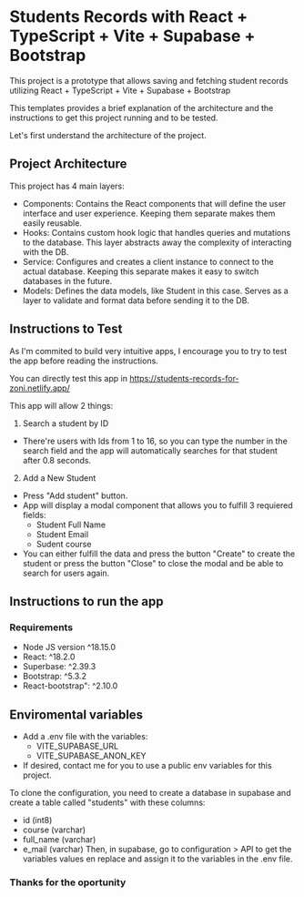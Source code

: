 # Students Records with React + TypeScript + Vite + Supabase + Bootstrap

This project is a prototype that allows saving and fetching student records utilizing React + TypeScript + Vite + Supabase + Bootstrap

This templates provides a brief explanation of the architecture and the instructions to get this project running and to be tested.

Let's first understand the architecture of the project.

## Project Architecture

This project has 4 main layers:
- Components: Contains the React components that will define the user interface and user experience. Keeping them separate makes them easily reusable.
- Hooks: Contains custom hook logic that handles queries and mutations to the database. This layer abstracts away the complexity of interacting with the DB.
- Service: Configures and creates a client instance to connect to the actual database. Keeping this separate makes it easy to switch databases in the future.
- Models: Defines the data models, like Student in this case. Serves as a layer to validate and format data before sending it to the DB.

## Instructions to Test

As I'm commited to build very intuitive apps, I encourage you to try to test the app before reading the instructions.

 You can directly test this app in https://students-records-for-zoni.netlify.app/

This app will allow 2 things:
1. Search a student by ID
  - There're users with Ids from 1 to 16, so you can type the number in the search field and the app will automatically searches for that student after 0.8 seconds.
2. Add a New Student
  - Press "Add student" button.
  - App will display a modal component that allows you to fulfill 3 requiered fields:
    - Student Full Name
    - Student Email
    - Sudent course
  - You can either fulfill the data and press the button  "Create" to create the student or press the button "Close" to close the modal and be able to search for users again.

  ## Instructions to run the app

  ### Requirements
  - Node JS version ^18.15.0
  - React: ^18.2.0
  - Superbase: ^2.39.3
  - Bootstrap: ^5.3.2
  - React-bootstrap": ^2.10.0

 ## Enviromental variables
  - Add a .env file with the variables:
    - VITE_SUPABASE_URL
    - VITE_SUPABASE_ANON_KEY
  - If desired, contact me for you to use a public env variables for this project. 

  To clone the configuration, you need to create a database in supabase and create a table called "students" with these columns:
  - id (int8)
  - course (varchar)
  - full_name (varchar)
  - e_mail (varchar)
Then, in supabase, go to configuration > API to get the variables values en replace and assign it to the variables in the .env file.

### Thanks for the oportunity




